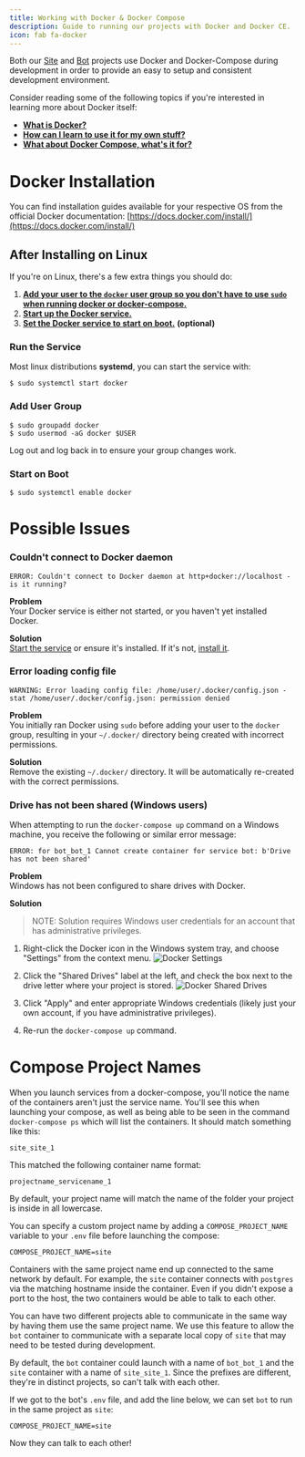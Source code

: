 ```yaml
---
title: Working with Docker & Docker Compose
description: Guide to running our projects with Docker and Docker CE.
icon: fab fa-docker
---
```


Both our [Site](../site/) and [Bot](../bot/) projects use Docker and Docker-Compose during development in order to provide an easy to setup and consistent development environment.

Consider reading some of the following topics if you're interested in learning more about Docker itself:

 * [**What is Docker?**](https://docs.docker.com/engine/docker-overview/)
 * [**How can I learn to use it for my own stuff?**](https://docs.docker.com/get-started/)
 * [**What about Docker Compose, what's it for?**](https://docs.docker.com/compose/)

# Docker Installation
You can find installation guides available for your respective OS from the official Docker documentation:
[https://docs.docker.com/install/](https://docs.docker.com/install/)

## After Installing on Linux
If you're on Linux, there's a few extra things you should do:

1. [**Add your user to the `docker` user group so you don't have to use `sudo` when running docker or docker-compose.**](#add-user-group)
2. [**Start up the Docker service.**](#run-the-service)
3. [**Set the Docker service to start on boot.**](#start-on-boot) **(optional)**

### Run the Service
Most linux distributions **systemd**, you can start the service with:
```shell
$ sudo systemctl start docker
```

### Add User Group
```shell
$ sudo groupadd docker
$ sudo usermod -aG docker $USER
```
Log out and log back in to ensure your group changes work.

### Start on Boot
```shell
$ sudo systemctl enable docker
```

# Possible Issues
### Couldn't connect to Docker daemon
```shell
ERROR: Couldn't connect to Docker daemon at http+docker://localhost - is it running?
```
**Problem**  
Your Docker service is either not started, or you haven't yet installed Docker.

**Solution**  
[Start the service](#run-the-service) or ensure it's installed.
If it's not, [install it](#docker-installation).

### Error loading config file
```plaintext
WARNING: Error loading config file: /home/user/.docker/config.json -
stat /home/user/.docker/config.json: permission denied
```
**Problem**  
You initially ran Docker using `sudo` before adding your user to the `docker` group, resulting in your `~/.docker/` directory being created with incorrect permissions.

**Solution**  
Remove the existing `~/.docker/` directory. It will be automatically re-created with the correct permissions.

### Drive has not been shared (Windows users)

When attempting to run the `docker-compose up` command on a Windows machine, you receive the following or similar error message:
```text
ERROR: for bot_bot_1 Cannot create container for service bot: b'Drive has not been shared'
```
**Problem**  
Windows has not been configured to share drives with Docker.

**Solution**  
> NOTE: Solution requires Windows user credentials for an account that has administrative privileges.

1. Right-click the Docker icon in the Windows system tray, and choose "Settings" from the context menu.
![Docker Settings](/static/images/content/contributing/docker_settings.webp)

2. Click the "Shared Drives" label at the left, and check the box next to the drive letter where your project is stored.
![Docker Shared Drives](/static/images/content/contributing/docker_shared_drives.webp)

3. Click "Apply" and enter appropriate Windows credentials (likely just your own account, if you have administrative privileges).

4. Re-run the `docker-compose up` command.

# Compose Project Names
When you launch services from a docker-compose, you'll notice the name of the containers aren't just the service name.
You'll see this when launching your compose, as well as being able to be seen in the command `docker-compose ps` which will list the containers.
It should match something like this:
```
site_site_1
```
This matched the following container name format:
```
projectname_servicename_1
```
By default, your project name will match the name of the folder your project is inside in all lowercase.

You can specify a custom project name by adding a `COMPOSE_PROJECT_NAME` variable to your `.env` file before launching the compose:
```
COMPOSE_PROJECT_NAME=site
```
Containers with the same project name end up connected to the same network by default.
For example, the `site` container connects with `postgres` via the matching hostname inside the container.
Even if you didn't expose a port to the host, the two containers would be able to talk to each other.

You can have two different projects able to communicate in the same way by having them use the same project name.
We use this feature to allow the `bot` container to communicate with a separate local copy of `site` that may need to be tested during development.

By default, the `bot` container could launch with a name of `bot_bot_1` and the `site` container with a name of `site_site_1`. Since the prefixes are different, they're in distinct projects, so can't talk with each other.

If we got to the bot's `.env` file, and add the line below, we can set `bot` to run in the same project as `site`:
```
COMPOSE_PROJECT_NAME=site
```
Now they can talk to each other!
